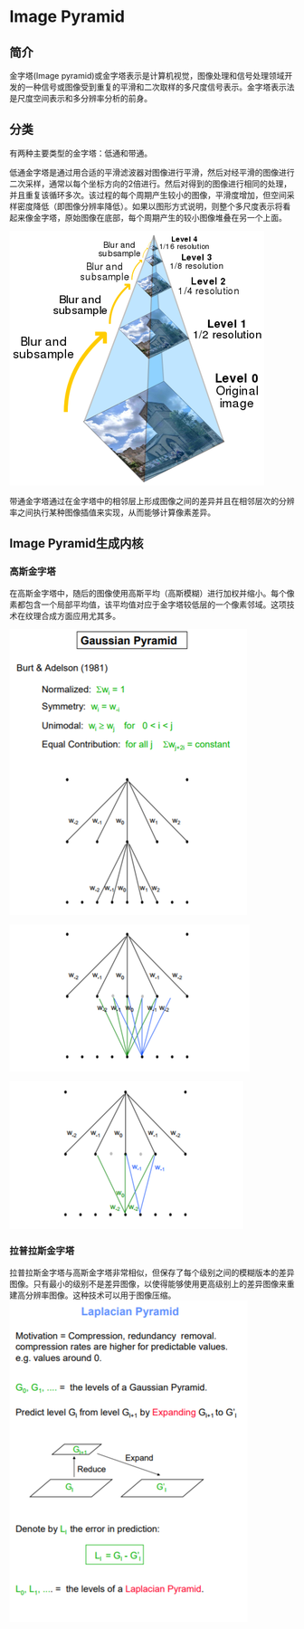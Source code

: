 # Image Pyramid  
## 简介
金字塔(Image pyramid)或金字塔表示是计算机视觉，图像处理和信号处理领域开发的一种信号或图像受到重复的平滑和二次取样的多尺度信号表示。金字塔表示法是尺度空间表示和多分辨率分析的前身。


## 分类
有两种主要类型的金字塔：低通和带通。

低通金字塔是通过用合适的平滑滤波器对图像进行平滑，然后对经平滑的图像进行二次采样，通常以每个坐标方向的2倍进行。然后对得到的图像进行相同的处理，并且重复该循环多次。该过程的每个周期产生较小的图像，平滑度增加，但空间采样密度降低（即图像分辨率降低）。如果以图形方式说明，则整个多尺度表示将看起来像金字塔，原始图像在底部，每个周期产生的较小图像堆叠在另一个上面。

![Image Pyramid](Image_pyramid.png "Image Pyramid")

带通金字塔通过在金字塔中的相邻层上形成图像之间的差异并且在相邻层次的分辨率之间执行某种图像插值来实现，从而能够计算像素差异。

## Image Pyramid生成内核
### 高斯金字塔

在高斯金字塔中，随后的图像使用高斯平均（高斯模糊）进行加权并缩小。每个像素都包含一个局部平均值，该平均值对应于金字塔较低层的一个像素邻域。这项技术在纹理合成方面应用尤其多。

![Gaussian Pyramid](gaussian.png)

![Gaussian Pyramid](gaussian2.png)

![Gaussian Pyramid](gaussian3.png)

### 拉普拉斯金字塔

拉普拉斯金字塔与高斯金字塔非常相似，但保存了每个级别之间的模糊版本的差异图像。只有最小的级别不是差异图像，以使得能够使用更高级别上的差异图像来重建高分辨率图像。这种技术可以用于图像压缩。
![Laplacian Pyramid](laplacian.png)



